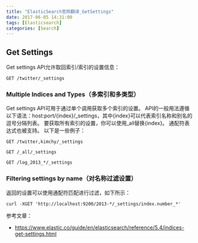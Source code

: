 ```yaml
---
title: "ElasticSearch官网翻译_GetSettings"
date: 2017-06-05 14:31:00
tags: [Elasticsearch]
categories: [Search]
---
```


## Get Settings

Get settings API允许取回索引/索引的设置信息：

```
GET /twitter/_settings
```

### Multiple Indices and Types（多索引和多类型）

Get settings API可用于通过单个调用获取多个索引的设置。 API的一般用法遵循以下语法：host:port/{index}/_settings，其中{index}可以代表索引名称和别名的逗号分隔列表。 要获取所有索引的设置，你可以使用_all替换{index}。 通配符表达式也被支持。 以下是一些例子：

```
GET /twitter,kimchy/_settings

GET /_all/_settings

GET /log_2013_*/_settings
```

### Filtering settings by name（对名称过滤设置）

返回的设置可以使用通配符匹配进行过滤，如下所示：

```
curl -XGET 'http://localhost:9200/2013-*/_settings/index.number_*'
```

参考文章：

- https://www.elastic.co/guide/en/elasticsearch/reference/5.4/indices-get-settings.html

